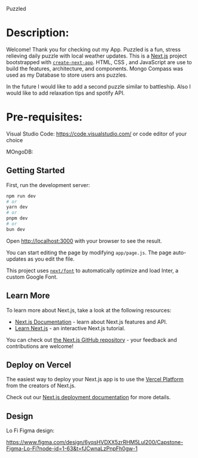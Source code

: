 Puzzled

# Description: 

Welcome! Thank you for checking out my App. Puzzled is a fun, stress relieving daily puzzle with local weather updates. This is a [Next.js](https://nextjs.org/) project bootstrapped with [`create-next-app`](https://github.com/vercel/next.js/tree/canary/packages/create-next-app). HTML, CSS , and JavaScript are use to build the features, architecture, and components. Mongo Compass was used as my Database to store users ans puzzles.

In the future I would like to add a second puzzle similar to battleship. Also I would like to add relaxation tips and spotify API.

# Pre-requisites:

Visual Studio Code: https://code.visualstudio.com/
or code editor of your choice

MOngoDB:



## Getting Started

First, run the development server:

```bash
npm run dev
# or
yarn dev
# or
pnpm dev
# or
bun dev
```

Open [http://localhost:3000](http://localhost:3000) with your browser to see the result.

You can start editing the page by modifying `app/page.js`. The page auto-updates as you edit the file.

This project uses [`next/font`](https://nextjs.org/docs/basic-features/font-optimization) to automatically optimize and load Inter, a custom Google Font.

## Learn More

To learn more about Next.js, take a look at the following resources:

- [Next.js Documentation](https://nextjs.org/docs) - learn about Next.js features and API.
- [Learn Next.js](https://nextjs.org/learn) - an interactive Next.js tutorial.

You can check out [the Next.js GitHub repository](https://github.com/vercel/next.js/) - your feedback and contributions are welcome!

## Deploy on Vercel

The easiest way to deploy your Next.js app is to use the [Vercel Platform](https://vercel.com/new?utm_medium=default-template&filter=next.js&utm_source=create-next-app&utm_campaign=create-next-app-readme) from the creators of Next.js.

Check out our [Next.js deployment documentation](https://nextjs.org/docs/deployment) for more details.


## Design 
Lo Fi Figma design:

https://www.figma.com/design/6yqsHVDXX5zrRHM5Lul200/Capstone-Figma-Lo-Fi?node-id=1-63&t=fJCwnaLzPnpFh0gw-1
